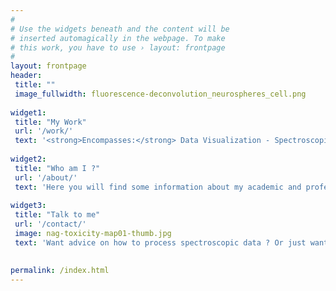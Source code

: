 ```yaml
---
#
# Use the widgets beneath and the content will be
# inserted automagically in the webpage. To make
# this work, you have to use › layout: frontpage
#
layout: frontpage
header:
 title: ""
 image_fullwidth: fluorescence-deconvolution_neurospheres_cell.png
  
widget1:
 title: "My Work"
 url: '/work/'
 text: '<strong>Encompasses:</strong> Data Visualization - Spectroscopic data Preprocessing - Deep Learning - Machine Learning - Trajectory inference'
 
widget2:
 title: "Who am I ?"
 url: '/about/'
 text: 'Here you will find some information about my academic and professional background. '
  
widget3:
 title: "Talk to me"
 url: '/contact/'
 image: nag-toxicity-map01-thumb.jpg
 text: 'Want advice on how to process spectroscopic data ? Or just want to say hello?'

  
permalink: /index.html
---
```

